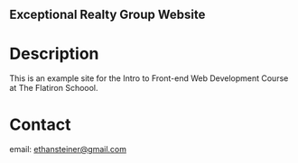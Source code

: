 Exceptional Realty Group Website
---

# Description

This is an example site for the Intro to Front-end Web Development Course at The Flatiron Schoool.

# Contact

email: ethansteiner@gmail.com